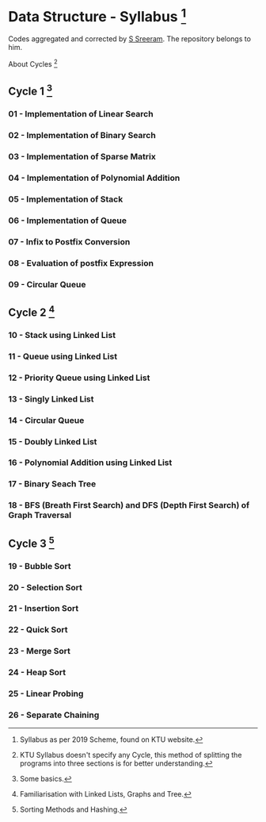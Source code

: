 # Data Structure - Syllabus [^1]

Codes aggregated and corrected by [S Sreeram](https://www.instagram.com/_black.peps/). The repository belongs to him.

About Cycles [^5]
[^5]: KTU Syllabus doesn't specify any Cycle, this method of splitting the programs into three sections is for better understanding.

## Cycle 1 [^2]

### 01 - Implementation of Linear Search
### 02 - Implementation of Binary Search
### 03 - Implementation of Sparse Matrix
### 04 - Implementation of Polynomial Addition
### 05 - Implementation of Stack
### 06 - Implementation of Queue
### 07 - Infix to Postfix Conversion
### 08 - Evaluation of postfix Expression
### 09 - Circular Queue

## Cycle 2 [^3]
### 10 - Stack using Linked List
### 11 - Queue using Linked List
### 12 - Priority Queue using Linked List
### 13 - Singly Linked List
### 14 - Circular Queue
### 15 - Doubly Linked List
### 16 - Polynomial Addition using Linked List
### 17 - Binary Seach Tree
### 18 - BFS (Breath First Search) and DFS (Depth First Search) of Graph Traversal

## Cycle 3 [^4]
### 19 - Bubble Sort
### 20 - Selection Sort
### 21 - Insertion Sort
### 22 - Quick Sort
### 23 - Merge Sort
### 24 - Heap Sort

### 25 - Linear Probing
### 26 - Separate Chaining


[^1]: Syllabus as per 2019 Scheme, found on KTU website.
[^2]: Some basics.
[^3]: Familiarisation with Linked Lists, Graphs and Tree.
[^4]: Sorting Methods and Hashing.
